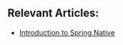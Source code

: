 ## Relevant Articles:

- [Introduction to Spring Native](https://www.surya.com/spring-native-intro)
